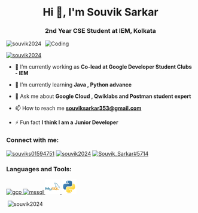 <h1 align="center">Hi 👋, I'm Souvik Sarkar</h1>
<h3 align="center">2nd Year CSE Student at IEM, Kolkata</h3>
<img align="right" alt="Coding" width="400" src="https://c.tenor.com/flflC6GFzO8AAAAd/sultan-alrefaei-programmer.gif">



<p align="left"> <img src="https://komarev.com/ghpvc/?username=souvik2024&label=Profile%20views&color=0e75b6&style=flat" alt="souvik2024" /> </p>

<p align="left"> <a href="https://github.com/ryo-ma/github-profile-trophy"><img src="https://github-profile-trophy.vercel.app/?username=souvik2024" alt="souvik2024" /></a> </p>

- 🔭 I’m currently working as **Co-lead at Google Developer Student Clubs - IEM**

- 🌱 I’m currently learning **Java , Python advance**

- 💬 Ask me about **Google Cloud , Qwiklabs and Postman student expert**

- 📫 How to reach me **souviksarkar353@gmail.com**

- ⚡ Fun fact **I think I am a Junior Developer**

<h3 align="left">Connect with me:</h3>
<p align="left">
<a href="https://twitter.com/souviks01594751" target="blank"><img align="center" src="https://raw.githubusercontent.com/rahuldkjain/github-profile-readme-generator/master/src/images/icons/Social/twitter.svg" alt="souviks01594751" height="30" width="40" /></a>
<a href="https://linkedin.com/in/souvik2024" target="blank"><img align="center" src="https://raw.githubusercontent.com/rahuldkjain/github-profile-readme-generator/master/src/images/icons/Social/linked-in-alt.svg" alt="souvik2024" height="30" width="40" /></a>
<a href="https://discord.gg/Souvik_Sarkar#5714" target="blank"><img align="center" src="https://raw.githubusercontent.com/rahuldkjain/github-profile-readme-generator/master/src/images/icons/Social/discord.svg" alt="Souvik_Sarkar#5714" height="30" width="40" /></a>
</p>

<h3 align="left">Languages and Tools:</h3>
<p align="left"> <a href="https://cloud.google.com" target="_blank" rel="noreferrer"> <img src="https://www.vectorlogo.zone/logos/google_cloud/google_cloud-icon.svg" alt="gcp" width="40" height="40"/> </a> <a href="https://www.microsoft.com/en-us/sql-server" target="_blank" rel="noreferrer"> <img src="https://www.svgrepo.com/show/303229/microsoft-sql-server-logo.svg" alt="mssql" width="40" height="40"/> </a> <a href="https://www.mysql.com/" target="_blank" rel="noreferrer"> <img src="https://raw.githubusercontent.com/devicons/devicon/master/icons/mysql/mysql-original-wordmark.svg" alt="mysql" width="40" height="40"/> </a> <a href="https://www.python.org" target="_blank" rel="noreferrer"> <img src="https://raw.githubusercontent.com/devicons/devicon/master/icons/python/python-original.svg" alt="python" width="40" height="40"/> </a> </p>

<p>&nbsp;<img align="center" src="https://github-readme-stats.vercel.app/api?username=souvik2024&show_icons=true&locale=en" alt="souvik2024" /></p>
